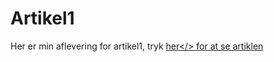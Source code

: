 # Artikel1

Her er min aflevering for artikel1, tryk <a href='https://github.com/Hallur20/Artikel1/blob/master/Article-1%20pdf%20hallur%20vid%20neyst.pdf'>her</> for at se artiklen
